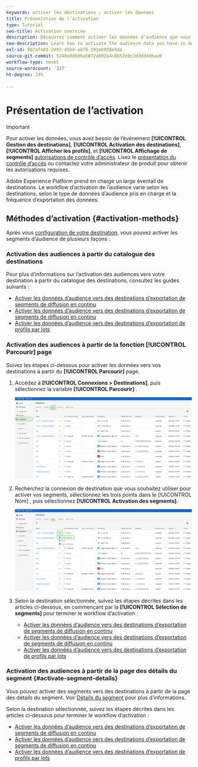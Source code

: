 ```yaml
---
keywords: activer les destinations ; activer les données
title: Présentation de l’activation
type: Tutorial
seo-title: Activation overview
description: Découvrez comment activer les données d’audience que vous avez dans Adobe Experience Platform vers différents types de destinations.
seo-description: Learn how to activate the audience data you have in Adobe Experience Platform to various types of destinations.
exl-id: 987af401-2d93-45b4-a8f9-191e6058e4da
source-git-commit: 5240e0db96a5072ab02a4c8b52e9c2d3dd4d6aa0
workflow-type: tm+mt
source-wordcount: '327'
ht-degree: 24%

---
```


# Présentation de l’activation

>[!IMPORTANT]
> 
>Pour activer les données, vous avez besoin de l’événement **[!UICONTROL Gestion des destinations]**, **[!UICONTROL Activation des destinations]**, **[!UICONTROL Afficher les profils]**, et **[!UICONTROL Affichage de segments]** [autorisations de contrôle d’accès](/help/access-control/home.md#permissions). Lisez le [présentation du contrôle d’accès](/help/access-control/ui/overview.md) ou contactez votre administrateur de produit pour obtenir les autorisations requises.

Adobe Experience Platform prend en charge un large éventail de destinations. Le workflow d’activation de l’audience varie selon les destinations, selon le type de données d’audience pris en charge et la fréquence d’exportation des données.

## Méthodes d’activation {#activation-methods}

Après vous [configuration de votre destination](connect-destination.md), vous pouvez activer les segments d’audience de plusieurs façons :

### Activation des audiences à partir du catalogue des destinations

Pour plus d’informations sur l’activation des audiences vers votre destination à partir du catalogue des destinations, consultez les guides suivants :

* [Activer les données d’audience vers des destinations d’exportation de segments de diffusion en continu](activate-segment-streaming-destinations.md)
* [Activer les données d’audience vers des destinations d’exportation de segments de diffusion en continu](activate-streaming-profile-destinations.md)
* [Activer les données d’audience vers des destinations d’exportation de profils par lots](activate-batch-profile-destinations.md)

### Activation des audiences à partir de la fonction [!UICONTROL Parcourir] page

Suivez les étapes ci-dessous pour activer les données vers vos destinations à partir du **[!UICONTROL Parcourir]** page.

1. Accédez à **[!UICONTROL Connexions > Destinations]**, puis sélectionnez la variable **[!UICONTROL Parcourir]** .

   ![Onglet Parcourir](../assets/ui/activation-overview/browse-tab.png)

1. Recherchez la connexion de destination que vous souhaitez utiliser pour activer vos segments, sélectionnez les trois points dans le [!UICONTROL Nom] , puis sélectionnez **[!UICONTROL Activation des segments]**.

   ![Bouton Activer des segments](../assets/ui/activation-overview/activate-segments.png)

1. Selon la destination sélectionnée, suivez les étapes décrites dans les articles ci-dessous, en commençant par la **[!UICONTROL Sélection de segments]** pour terminer le workflow d’activation :

   * [Activer les données d’audience vers des destinations d’exportation de segments de diffusion en continu](activate-segment-streaming-destinations.md)
   * [Activer les données d’audience vers des destinations d’exportation de segments de diffusion en continu](activate-streaming-profile-destinations.md)
   * [Activer les données d’audience vers des destinations d’exportation de profils par lots](activate-batch-profile-destinations.md)

### Activation des audiences à partir de la page des détails du segment {#activate-segment-details}

Vous pouvez activer des segments vers des destinations à partir de la page des détails du segment. Voir [Détails du segment](../../segmentation/ui/overview.md#segment-details) pour plus d’informations.

Selon la destination sélectionnée, suivez les étapes décrites dans les articles ci-dessous pour terminer le workflow d’activation :

* [Activer les données d’audience vers des destinations d’exportation de segments de diffusion en continu](activate-segment-streaming-destinations.md)
* [Activer les données d’audience vers des destinations d’exportation de segments de diffusion en continu](activate-streaming-profile-destinations.md)
* [Activer les données d’audience vers des destinations d’exportation de profils par lots](activate-batch-profile-destinations.md)
